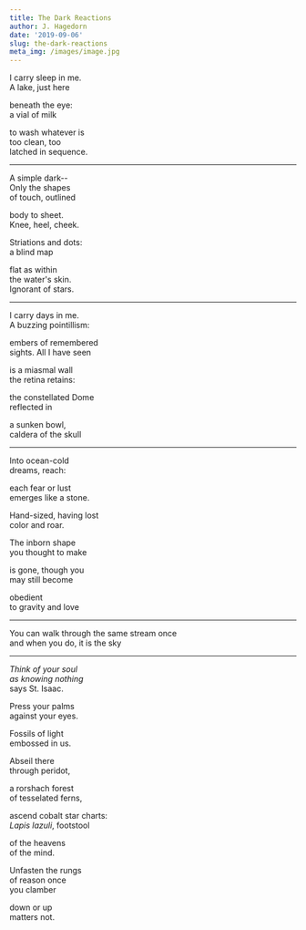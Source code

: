 ```yaml
---
title: The Dark Reactions
author: J. Hagedorn
date: '2019-09-06'
slug: the-dark-reactions
meta_img: /images/image.jpg
---
```




I carry sleep in me.  
A lake, just here

beneath the eye:  
a vial of milk  

to wash whatever is  
too clean, too  
latched in sequence.  

---

A simple dark--  
Only the shapes  
of touch, outlined  

body to sheet.  
Knee, heel, cheek.  

Striations and dots:  
a blind map

flat as within  
the water's skin.  
Ignorant of stars.  

---

I carry days in me.  
A buzzing pointillism:  

embers of remembered  
sights. All I have seen  

is a miasmal wall  
the retina retains:  

the constellated Dome  
reflected in 

a sunken bowl,  
caldera of the skull  

---

Into ocean-cold  
dreams, reach:  

each fear or lust  
emerges like a stone.  

Hand-sized, having lost  
color and roar.  

The inborn shape  
you thought to make  

is gone, though you  
may still become  

obedient  
to gravity and love  

---

You can walk through the same stream once  
and when you do, it is the sky

---

*Think of your soul*  
*as knowing nothing*  
says St. Isaac.  

Press your palms  
against your eyes.  

Fossils of light  
embossed in us.

Abseil there  
through peridot,  

a rorshach forest  
of tesselated ferns,  

ascend cobalt star charts:  
*Lapis lazuli*, footstool  

of the heavens  
of the mind.  

Unfasten the rungs  
of reason once  
you clamber 

down or up  
matters not.  




